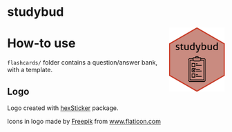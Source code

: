 # studybud
<img style="float: right; height: 150px" src="logo/studybud.png">



# How-to use
`flashcards/` folder contains a question/answer bank, with a template.



## Logo
Logo created with [hexSticker](https://github.com/GuangchuangYu/hexSticker) package.

<div>Icons in logo made by <a href="https://www.flaticon.com/authors/freepik" title="Freepik">Freepik</a> from <a href="https://www.flaticon.com/"             title="Flaticon">www.flaticon.com</a></div>